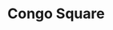 ---
pid: MP139
title: Congo Square
location_transcription: Washington Square West
zipcode: '19131'
outside_phl: 
neighborhood: Wynnefield
age: '72'
age_range: 70+
instagram: 
image_file_name: MP_139.jpg
proposal_transcription: Washington Square West was once know as //Congo Square// because
  it was where the Afro-American soldiers who fought with George Washington were buried.
topic: African Americans,Figure,History,Philadelphia
topic_summary: 0, 0, 0, 0
type: Space
keywords_other: 
credit: J. Khalil Moody
image_labels: 
twitter: 
facebook: 
permalink: "/monuments/mp139/"
layout: item-page
---